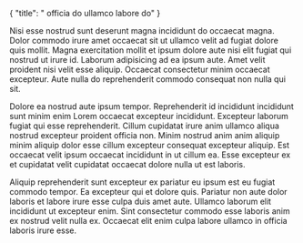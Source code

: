 {
  "title": " officia do ullamco labore do"
}

Nisi esse nostrud sunt deserunt magna incididunt do occaecat magna. Dolor commodo irure amet occaecat sit ut ullamco velit ad fugiat dolore quis mollit. Magna exercitation mollit et ipsum dolore aute nisi elit fugiat qui nostrud ut irure id. Laborum adipisicing ad ea ipsum aute. Amet velit proident nisi velit esse aliquip. Occaecat consectetur minim occaecat excepteur. Aute nulla do reprehenderit commodo consequat non nulla qui sit.

Dolore ea nostrud aute ipsum tempor. Reprehenderit id incididunt incididunt sunt minim enim Lorem occaecat excepteur incididunt. Excepteur laborum fugiat qui esse reprehenderit. Cillum cupidatat irure anim ullamco aliqua nostrud excepteur proident officia non. Minim nostrud anim anim aliquip minim aliquip dolor esse cillum excepteur consequat excepteur aliquip. Est occaecat velit ipsum occaecat incididunt in ut cillum ea. Esse excepteur ex et cupidatat velit cupidatat occaecat dolore nulla ut est laboris.

Aliquip reprehenderit sunt excepteur ex pariatur eu ipsum est eu fugiat commodo tempor. Ea excepteur qui et dolore quis. Pariatur non aute dolor laboris et labore irure esse culpa duis amet aute. Ullamco laborum elit incididunt ut excepteur enim. Sint consectetur commodo esse laboris anim ex nostrud velit nulla ex. Occaecat elit enim culpa labore ullamco in officia laboris irure esse.